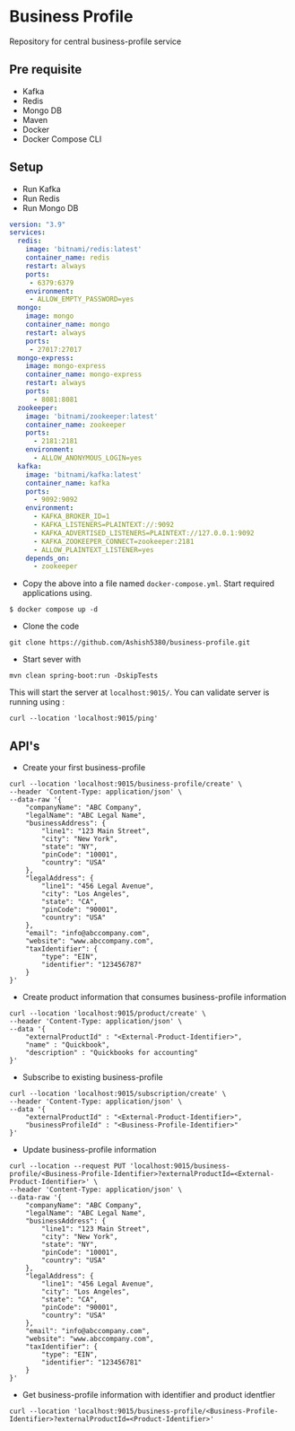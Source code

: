 # Business Profile
Repository for central business-profile service

## Pre requisite
* Kafka
* Redis
* Mongo DB
* Maven
* Docker
* Docker Compose CLI

## Setup
* Run Kafka
* Run Redis
* Run Mongo DB
```yaml
version: "3.9"
services:
  redis:
    image: 'bitnami/redis:latest'
    container_name: redis
    restart: always
    ports:
     - 6379:6379
    environment:
     - ALLOW_EMPTY_PASSWORD=yes
  mongo:
    image: mongo
    container_name: mongo
    restart: always
    ports:
     - 27017:27017
  mongo-express:
    image: mongo-express
    container_name: mongo-express
    restart: always
    ports:
      - 8081:8081
  zookeeper:
    image: 'bitnami/zookeeper:latest'
    container_name: zookeeper
    ports:
      - 2181:2181
    environment:
      - ALLOW_ANONYMOUS_LOGIN=yes
  kafka:
    image: 'bitnami/kafka:latest'
    container_name: kafka
    ports:
      - 9092:9092
    environment:
      - KAFKA_BROKER_ID=1
      - KAFKA_LISTENERS=PLAINTEXT://:9092
      - KAFKA_ADVERTISED_LISTENERS=PLAINTEXT://127.0.0.1:9092
      - KAFKA_ZOOKEEPER_CONNECT=zookeeper:2181
      - ALLOW_PLAINTEXT_LISTENER=yes
    depends_on:
      - zookeeper
```

* Copy the above into a file named `docker-compose.yml`. Start required applications using.
```shell
$ docker compose up -d
```
* Clone the code
```shell
git clone https://github.com/Ashish5380/business-profile.git
```
* Start sever with 
```shell
mvn clean spring-boot:run -DskipTests
```
This will start the server at `localhost:9015/`. You can validate server is running using :
```shell
curl --location 'localhost:9015/ping'
```
## API's
* Create your first business-profile
```shell
curl --location 'localhost:9015/business-profile/create' \
--header 'Content-Type: application/json' \
--data-raw '{
    "companyName": "ABC Company",
    "legalName": "ABC Legal Name",
    "businessAddress": {
        "line1": "123 Main Street",
        "city": "New York",
        "state": "NY",
        "pinCode": "10001",
        "country": "USA"
    },
    "legalAddress": {
        "line1": "456 Legal Avenue",
        "city": "Los Angeles",
        "state": "CA",
        "pinCode": "90001",
        "country": "USA"
    },
    "email": "info@abccompany.com",
    "website": "www.abccompany.com",
    "taxIdentifier": {
        "type": "EIN",
        "identifier": "123456787"
    }
}'
```
* Create product information that consumes business-profile information
```shell
curl --location 'localhost:9015/product/create' \
--header 'Content-Type: application/json' \
--data '{
    "externalProductId" : "<External-Product-Identifier>",
    "name" : "Quickbook",
    "description" : "Quickbooks for accounting"
}'
```
* Subscribe to existing business-profile
```shell
curl --location 'localhost:9015/subscription/create' \
--header 'Content-Type: application/json' \
--data '{
    "externalProductId" : "<External-Product-Identifier>",
    "businessProfileId" : "<Business-Profile-Identifier>"
}'
```
* Update business-profile information
```shell
curl --location --request PUT 'localhost:9015/business-profile/<Business-Profile-Identifier>?externalProductId=<External-Product-Identifier>' \
--header 'Content-Type: application/json' \
--data-raw '{
    "companyName": "ABC Company",
    "legalName": "ABC Legal Name",
    "businessAddress": {
        "line1": "123 Main Street",
        "city": "New York",
        "state": "NY",
        "pinCode": "10001",
        "country": "USA"
    },
    "legalAddress": {
        "line1": "456 Legal Avenue",
        "city": "Los Angeles",
        "state": "CA",
        "pinCode": "90001",
        "country": "USA"
    },
    "email": "info@abccompany.com",
    "website": "www.abccompany.com",
    "taxIdentifier": {
        "type": "EIN",
        "identifier": "123456781"
    }
}'
```
* Get business-profile information with identifier and product identfier
```shell
curl --location 'localhost:9015/business-profile/<Business-Profile-Identifier>?externalProductId=<Product-Identifier>'
```

